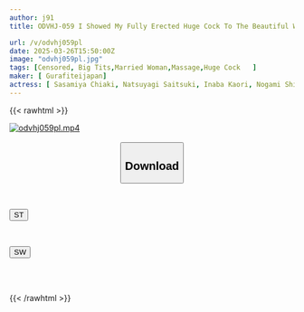 ```yaml
---
author: j91
title: ODVHJ-059 I Showed My Fully Erected Huge Cock To The Beautiful Wife Who Came For A Massage And Ended Up Having Sex With Her... (5)

url: /v/odvhj059pl
date: 2025-03-26T15:50:00Z
image: "odvhj059pl.jpg"
tags: [Censored, Big Tits,Married Woman,Massage,Huge Cock	]
maker: [ Gurafiteijapan]
actress: [ Sasamiya Chiaki, Natsuyagi Saitsuki, Inaba Kaori, Nogami Shiori ]
---
```



{{< rawhtml >}}

<div class="video" data-videoid="PXDKxOPYrOULyr">
    <a href="javascript:;">
        <img src="/v/odvhj059pl/odvhj059pl.jpg" width="WIDTH" height="HEIGHT" alt="odvhj059pl.mp4" loading="lazy">
    </a>
</div>

<script type="text/javascript" src="https://j91.asia/asset/on-demand-st.js"></script>

<br>
  <link rel="stylesheet" href="https://j91.asia/asset/bs5.css">
  
  <center>
  <button class="btn btn-primary" type="button" data-bs-toggle="collapse" data-bs-target=".multi-collapse" aria-expanded="false" aria-controls="multiCollapseExample1 multiCollapseExample2"><h2>Download</h2></button></center>
</p>
<div class="row">
  <div class="col">
    <div class="collapse multi-collapse" id="multiCollapseExample1">
      <div class="card card-body">
	      	      <br>
<div class="buttons">  
<p><a href="/v/odvhj059pl/st.html" target="_blank"><button class="btn-hover color-3"><i class="fa fa-download"></i> ST</button></a></p></div>
    </div>
  </div>
</div>
  <div class="col">
    <div class="collapse multi-collapse" id="multiCollapseExample2">
      <div class="card card-body">
	      <br>
<div class="buttons">
<p><a href="/v/odvhj059pl/sw.html" target="_blank"><button class="btn-hover color-2"><i class="fa fa-download"></i> SW</button></a></p></div>
<br><br>
      </div>
    </div>
  </div>
</div>

{{< /rawhtml >}}